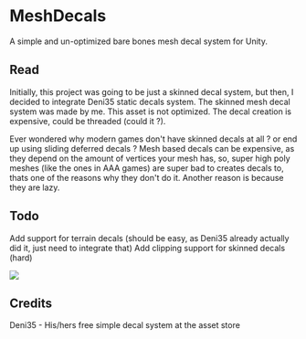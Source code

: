 # MeshDecals
A simple and un-optimized bare bones mesh decal system for Unity.

## Read
Initially, this project was going to be just a skinned decal system, but then, I decided to integrate Deni35 static decals system. The skinned mesh decal system was made by me. This asset is not optimized. The decal creation is expensive, could be threaded (could it ?). 

Ever wondered why modern games don't have skinned decals at all ? or end up using sliding deferred decals ? Mesh based decals can be expensive, as they depend on the amount of vertices your mesh has, so, super high poly meshes (like the ones in AAA games) are super bad to creates decals to, thats one of the reasons why they don't do it. Another reason is because they are lazy.

## Todo
Add support for terrain decals (should be easy, as Deni35 already actually did it, just need to integrate that)
Add clipping support for skinned decals (hard)

![](skinDecal1.gif)

## Credits
Deni35 - His/hers free simple decal system at the asset store
